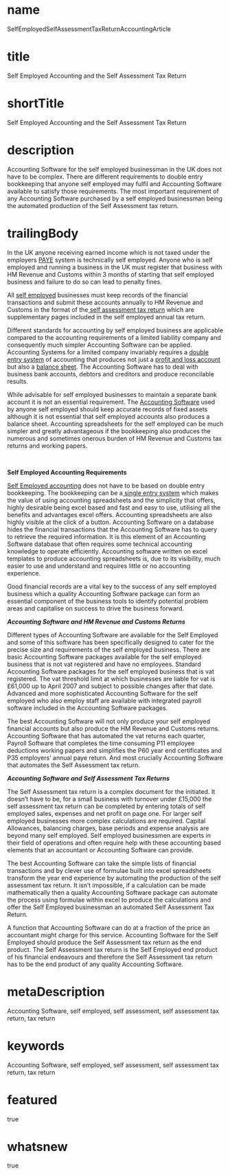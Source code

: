 # name
SelfEmployedSelfAssessmentTaxReturnAccountingArticle

# title
Self Employed Accounting and the Self Assessment Tax Return

# shortTitle
Self Employed Accounting and the Self Assessment Tax Return

# description
<p>Accounting Software for the self employed businessman in the UK does not have to be complex. There are different requirements to double entry bookkeeping that anyone self employed may fulfil and Accounting Software available to satisfy those requirements. The most important requirement of any Accounting Software purchased by a self employed businessman being the automated production of the Self Assessment tax return.</p>

# trailingBody
<p>
    In the UK anyone receiving earned income which is not taxed under the employers <a href="article.html?article=PAYEQuestionsAndAnswersArticle">PAYE</a> system is technically self employed. Anyone who is self employed and running a business in the UK must register that business with HM Revenue and Customs within 3 months of starting that self employed business and failure to do so can lead to penalty fines.
</p>
<p>
    All <a href="product.html?product=SelfEmployedProduct">self employed</a>&nbsp;businesses must keep records of the financial transactions and submit these accounts annually to HM Revenue and Customs in the format of the<a href="article.html?article=SelfEmployedRegistrationTaxReturnFormArticle"> self assessment tax return</a> which are supplementary pages included in the self employed annual tax return.
</p>
<p>
    Different standards for accounting by self employed business are applicable compared to the accounting requirements of a limited liability company and consequently much simpler Accounting Software can be applied. Accounting Systems for a limited company invariably requires a <a href="article.html?article=DoubleEntryBookkeepingArticle">double entry system</a> of accounting that produces not just a <a href="feature.html?feature=ProfitAndLossFeature">profit and loss account</a> but also a <a href="article.html?article=BalanceSheetFinancialStatementOfAssetsAndLiabilitiesArticle">balance sheet</a>. The Accounting Software has to deal with business bank accounts, debtors and creditors and produce reconcilable results.
</p>
<p>
    While advisable for self employed businesses to maintain a separate bank account it is not an essential requirement. The <a href="article.html?article=BusinessAccountingSoftwareToImproveFinancialPerformanceArticle">Accounting Software</a> used by anyone self employed should keep accurate records of fixed assets although it is not essential that self employed accounts also produces a balance sheet. Accounting spreadsheets for the self employed can be much simpler and greatly advantageous if the bookkeeping also produces the numerous and sometimes onerous burden of HM Revenue and Customs tax returns and working papers.
</p>
<p>&nbsp;</p>
<p>
    <strong>Self Employed Accounting Requirements</strong>
</p>
<p>
    <a href="http://176.34.228.245:8080/diyaccounting-gb-web/Self-Employed-Product.do">Self Employed accounting</a> does not have to be based on double entry bookkeeping. The bookkeeping can be a<a href="article.html?article=SelfEmployedSingleEntryBookkeepingSystemArticle"> single entry system</a> which makes the value of using accounting spreadsheets and the simplicity that offers, highly desirable being excel based and fast and easy to use, utilising all the benefits and advantages excel offers. Accounting spreadsheets are also highly visible at the click of a button. Accounting Software on a database hides the financial transactions that the Accounting Software has to query to retrieve the required information. It is this element of an Accounting Software database that often requires some technical accounting knowledge to operate efficiently. Accounting software written on excel templates to produce accounting spreadsheets is, due to its visibility, much easier to use and understand and requires little or no accounting experience.
</p>
<p>Good financial records are a vital key to the success of any self employed business which a quality Accounting Software package can form an essential component of the business tools to identify potential problem areas and capitalise on success to drive the business forward.</p>
<p>
    <strong><em>Accounting Software and HM Revenue and Customs Returns</em></strong>
</p>
<p>Different types of Accounting Software are available for the Self Employed and some of this software has been specifically designed to cater for the precise size and requirements of the self employed business. There are basic Accounting Software packages available for the self employed business that is not vat registered and have no employees. Standard Accounting Software packages for the self employed business that is vat registered. The vat threshold limit at which businesses are liable for vat is &pound;61,000 up to April 2007 and subject to possible changes after that date. Advanced and more sophisticated Accounting Software for the self employed who also employ staff are available with integrated payroll software included in the Accounting Software packages.</p>
<p>The best Accounting Software will not only produce your self employed financial accounts but also produce the HM Revenue and Customs returns. Accounting Software that has automated the vat returns each quarter, Payroll Software that completes the time consuming P11 employee deductions working papers and simplifies the P60 year end certificates and P35 employers&rsquo; annual paye return. And most crucially Accounting Software that automates the Self Assessment tax return.</p>
<p>
    <strong><em>Accounting Software and Self Assessment Tax Returns</em></strong>
</p>
<p>The Self Assessment tax return is a complex document for the initiated. It doesn&rsquo;t have to be, for a small business with turnover under &pound;15,000 the self assessment tax return can be completed by entering totals of self employed sales, expenses and net profit on page one. For larger self employed businesses more complex calculations are required. Capital Allowances, balancing charges, base periods and expense analysis are beyond many self employed. Self employed businessmen are experts in their field of operations and often require help with these accounting based elements that an accountant or Accounting Software can provide.</p>
<p>The best Accounting Software can take the simple lists of financial transactions and by clever use of formulae built into excel spreadsheets transform the year end experience by automating the production of the self assessment tax return. It isn&rsquo;t impossible, if a calculation can be made mathematically then a quality Accounting Software package can automate the process using formulae within excel to produce the calculations and offer the Self Employed businessman an automated Self Assessment Tax Return.</p>
<p>A function that Accounting Software can do at a fraction of the price an accountant might charge for this service. Accounting Software for the Self Employed should produce the Self Assessment tax return as the end product. The Self Assessment tax return is the Self Employed end product of his financial endeavours and therefore the Self Assessment tax return has to be the end product of any quality Accounting Software.</p>


# metaDescription
Accounting Software, self employed, self assessment, self assessment tax return, tax return

# keywords
Accounting Software, self employed, self assessment, self assessment tax return, tax return

# featured
true

# whatsnew
true
